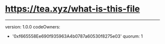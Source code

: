 # https://tea.xyz/what-is-this-file
---
version: 1.0.0
codeOwners:
  - '0xf665558Ee690f935963A4b0787a60530f8275e03'
quorum: 1
